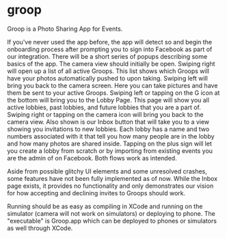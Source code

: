 groop
=====
Groop is a Photo Sharing App for Events.

If you've never used the app before, the app will detect so and begin the onboarding process after prompting you to sign into Facebook as part of our integration. There will be a short series of popups describing some basics of the app. The camera view should initially be open. Swiping right will open up a list of all active Groops. This list shows which Groops will have your photos automatically pushed to upon taking. Swiping left will bring you back to the camera screen. Here you can take pictures and have them be sent to your active Groops. Swiping left or tapping on the G icon at the bottom will bring you to the Lobby Page. This page will show you all active lobbies, past lobbies, and future lobbies that you are a part of. Swiping right or tapping on the camera icon will bring you back to the camera view. Also shown is our Inbox button that will take you to a view showing you invitations to new lobbies. Each lobby has a name and two numbers associated with it that tell you how many people are in the lobby and how many photos are shared inside. Tapping on the plus sign will let you create a lobby from scratch or by importing from existing events you are the admin of on Facebook. Both flows work as intended.

Aside from possible glitchy UI elements and some unresolved crashes, some features have not been fully implemented as of now. While the Inbox page exists, it provides no functionality and only demonstrates our vision for how accepting and declining invites to Groops should work.

Running should be as easy as compiling in XCode and running on the simulator (camera will not work on simulators) or deploying to phone. The "executable" is Groop.app which can be deployed to phones or simulators as well through XCode.

